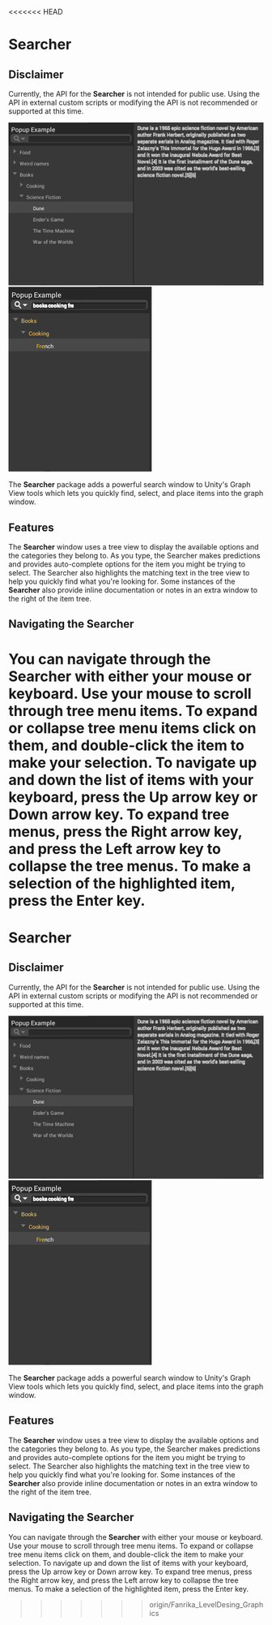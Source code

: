 <<<<<<< HEAD
# Searcher

## Disclaimer

Currently, the API for the **Searcher** is not intended for public use. Using the API in external custom scripts or modifying the API is not recommended or supported at this time. 

![GitHub Logo](images/tree_view.png) ![GitHub Logo](images/quick_search.png)

The **Searcher** package adds a powerful search window to Unity's Graph View tools which lets you quickly find, select, and place items into the graph window. 

## Features 

The **Searcher** window uses a tree view to display the available options and the categories they belong to. As you type, the Searcher makes predictions and provides auto-complete options for the item you might be trying to select. The Searcher also highlights the matching text in the tree view to help you quickly find what you're looking for. Some instances of the **Searcher** also provide inline documentation or notes in an extra window to the right of the item tree. 

## Navigating the Searcher

You can navigate through the **Searcher** with either your mouse or keyboard. Use your mouse to scroll through tree menu items. To expand or collapse tree menu items click on them, and double-click the item to make your selection. To navigate up and down the list of items with your keyboard, press the Up arrow key or Down arrow key. To expand tree menus, press the Right arrow key, and press the Left arrow key to collapse the tree menus. To make a selection of the highlighted item, press the Enter key.  
=======
# Searcher

## Disclaimer

Currently, the API for the **Searcher** is not intended for public use. Using the API in external custom scripts or modifying the API is not recommended or supported at this time. 

![GitHub Logo](images/tree_view.png) ![GitHub Logo](images/quick_search.png)

The **Searcher** package adds a powerful search window to Unity's Graph View tools which lets you quickly find, select, and place items into the graph window. 

## Features 

The **Searcher** window uses a tree view to display the available options and the categories they belong to. As you type, the Searcher makes predictions and provides auto-complete options for the item you might be trying to select. The Searcher also highlights the matching text in the tree view to help you quickly find what you're looking for. Some instances of the **Searcher** also provide inline documentation or notes in an extra window to the right of the item tree. 

## Navigating the Searcher

You can navigate through the **Searcher** with either your mouse or keyboard. Use your mouse to scroll through tree menu items. To expand or collapse tree menu items click on them, and double-click the item to make your selection. To navigate up and down the list of items with your keyboard, press the Up arrow key or Down arrow key. To expand tree menus, press the Right arrow key, and press the Left arrow key to collapse the tree menus. To make a selection of the highlighted item, press the Enter key.  
>>>>>>> origin/Fanrika_LevelDesing_Graphics
